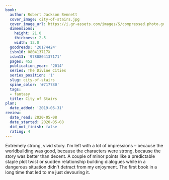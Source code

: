 ```yaml
---
book:
  author: Robert Jackson Bennett
  cover_image: city-of-stairs.jpg
  cover_image_url: https://i.gr-assets.com/images/S/compressed.photo.goodreads.com/books/1394545220l/20174424._SX98_.jpg
  dimensions:
    height: 21.0
    thickness: 2.5
    width: 13.0
  goodreads: '20174424'
  isbn10: 080413717X
  isbn13: '9780804137171'
  pages: 452
  publication_year: '2014'
  series: The Divine Cities
  series_position: '1'
  slug: city-of-stairs
  spine_color: '#717780'
  tags:
  - fantasy
  title: City of Stairs
plan:
  date_added: '2019-05-31'
review:
  date_read: 2020-05-08
  date_started: 2020-05-08
  did_not_finish: false
  rating: 4
---
```


Extremely strong, vivid story. I'm left with a lot of impressions – because the worldbuilding was good, because the characters were strong, because the story was better than decent. A couple of minor points like a predictable staple plot twist or sudden relationship building dialogues while in a dangerous situation didn't detract from my enjoyment. The first book in a long time that led to me just devouring it.
